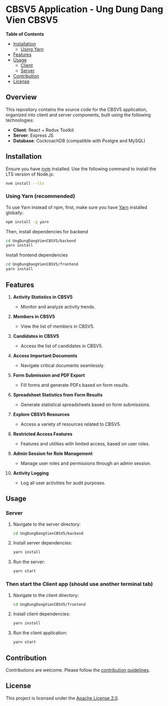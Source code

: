 # CBSV5 Application - Ung Dung Dang Vien CBSV5

**Table of Contents**
- [Installation](#installation)
  - [Using Yarn](#using-yarn)
- [Features](#features)
- [Usage](#usage)
  - [Client](#client)
  - [Server](#server)
- [Contribution](#contribution)
- [License](#license)

## Overview
This repository contains the source code for the CBSV5 application, organized into client and server components, built using the following technologies:
- **Client**: React + Redux Toolkit
- **Server**: Express JS
- **Database**: CockroachDB (compatible with Postgre and MySQL)

## Installation
Ensure you have [nvm](https://github.com/nvm-sh/nvm) installed. Use the following command to install the LTS version of Node.js:
```bash
nvm install --lts
```

### Using Yarn (recommended)
To use Yarn instead of npm, first, make sure you have [Yarn](https://yarnpkg.com/) installed globally:
```bash
npm install -g yarn
```

Then, install dependencies for backend
```bash
cd UngDungDangVienCBSV5/backend
yarn install
```

Install frontend dependencies
```bash
cd UngDungDangVienCBSV5/frontend
yarn install
```

## Features
1. **Activity Statistics in CBSV5**
   - Monitor and analyze activity trends.

2. **Members in CBSV5**
   - View the list of members in CBSV5.

3. **Candidates in CBSV5**
   - Access the list of candidates in CBSV5.

4. **Access Important Documents**
   - Navigate critical documents seamlessly.

5. **Form Submission and PDF Export**
   - Fill forms and generate PDFs based on form results.

6. **Spreadsheet Statistics from Form Results**
   - Generate statistical spreadsheets based on form submissions.

7. **Explore CBSV5 Resources**
   - Access a variety of resources related to CBSV5.

8. **Restricted Access Features**
   - Features and utilities with limited access, based on user roles.

9. **Admin Session for Role Management**
   - Manage user roles and permissions through an admin session.

10. **Activity Logging**
    - Log all user activities for audit purposes.

## Usage

### Server 
1. Navigate to the server directory:
   ```bash
   cd UngDungDangVienCBSV5/backend
   ```

2. Install server dependencies:
   ```bash
   yarn install
   ```

3. Run the server:
   ```bash
   yarn start
   ```

### Then start the Client app (should use another terminal tab)
1. Navigate to the client directory:
   ```bash
   cd UngDungDangVienCBSV5/frontend
   ```

2. Install client dependencies:
   ```bash
   yarn install
   ```

3. Run the client application:
   ```bash
   yarn start
   ```

## Contribution
Contributions are welcome. Please follow the [contribution guidelines](CONTRIBUTING.md).

## License
This project is licensed under the [Apache License 2.0](LICENSE).
